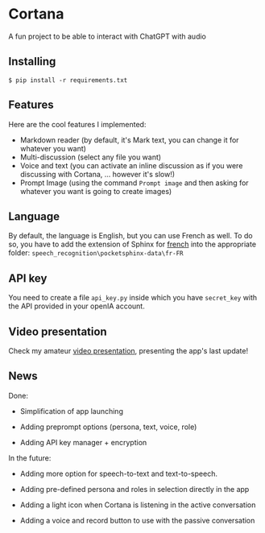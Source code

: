 # Cortana

 A fun project to be able to interact with ChatGPT with audio

## Installing

```
$ pip install -r requirements.txt
```

## Features

Here are the cool features I implemented:

- Markdown reader (by default, it's Mark text, you can change it for whatever you want)
- Multi-discussion (select any file you want)
- Voice and text (you can activate an inline discussion as if you were discussing with Cortana, ... however it's slow!)
- Prompt Image (using the command `Prompt image` and then asking for whatever you want is going to create images)

## Language

By default, the language is English, but you can use French as well. To do so, you have to add the extension of Sphinx for [french](https://github.com/Uberi/speech_recognition/blob/master/reference/pocketsphinx.rst) into the appropriate folder: `speech_recognition\pocketsphinx-data\fr-FR`

## API key

You need to create a file `api_key.py` inside which you have `secret_key` with the API provided in your openIA account. 

## Video presentation

Check my amateur [video presentation](https://youtu.be/IIm2TONVlyU), presenting the app's last update!

## News

Done:

- Simplification of app launching 

- Adding preprompt options (persona, text, voice, role) 

- Adding API key manager + encryption

In the future:

- Adding more option for speech-to-text and text-to-speech.

- Adding pre-defined persona and roles in selection directly in the app

- Adding a light icon when Cortana is listening in the active conversation

- Adding a voice and record button to use with the passive conversation
